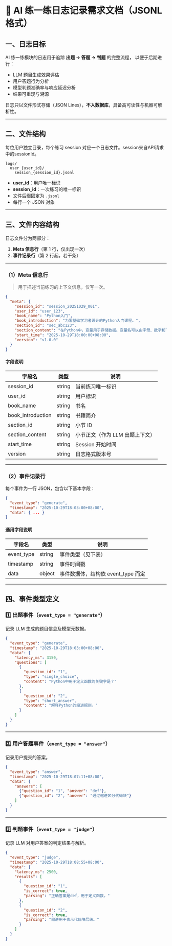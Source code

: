 # 📘 AI 练一练日志记录需求文档（JSONL 格式）

## 一、日志目标

AI 练一练模块的日志用于追踪 **出题 → 答题 → 判题** 的完整流程，
以便于后期进行：

* LLM 题目生成效果评估
* 用户答题行为分析
* 模型判题准确率与响应延迟分析
* 结果可重现与溯源

日志只以文件形式存储（JSON Lines），**不入数据库**，具备高可读性与机器可解析性。

---

## 二、文件结构

每位用户独立目录，每个练习 session 对应一个日志文件。session来自API请求中的sessionId。

```
logs/
  user_{user_id}/
    session_{session_id}.jsonl
```

* **user_id**：用户唯一标识
* **session_id**：一次练习的唯一标识
* 文件后缀固定为 `.jsonl`
* 每行一个 JSON 对象

---

## 三、文件内容结构

日志文件分为两部分：

1. **Meta 信息行**（第 1 行，仅出现一次）
2. **事件记录行**（第 2 行起，若干条）

---

### （1）Meta 信息行

> 用于描述当前练习的上下文信息，仅写一次。

```json
{
  "meta": {
    "session_id": "session_20251029_001",
    "user_id": "user_123",
    "book_name": "Python入门",
    "book_introduction": "为零基础学习者设计的Python入门课程。",
    "section_id": "sec_abc123",
    "section_content": "在Python中，变量用于存储数据。变量名可以由字母、数字和下划线组成……",
    "start_time": "2025-10-29T18:00:00+08:00",
    "version": "v1.0.0"
  }
}
```

#### 字段说明

| 字段名               | 类型     | 说明                 |
| ----------------- | ------ | ------------------ |
| session_id        | string | 当前练习唯一标识           |
| user_id           | string | 用户标识               |
| book_name         | string | 书名                 |
| book_introduction | string | 书籍简介               |
| section_id        | string | 小节 ID              |
| section_content   | string | 小节正文（作为 LLM 出题上下文） |
| start_time        | string | Session 开始时间       |
| version           | string | 日志格式版本号            |

---

### （2）事件记录行

每个事件为一行 JSON，包含以下基本字段：

```json
{
  "event_type": "generate",
  "timestamp": "2025-10-29T18:03:00+08:00",
  "data": { ... }
}
```

#### 通用字段说明

| 字段名        | 类型     | 说明                      |
| ---------- | ------ | ----------------------- |
| event_type | string | 事件类型（见下表）               |
| timestamp  | string | 事件时间戳                   |
| data       | object | 事件数据体，结构依 event_type 而定 |

---

## 四、事件类型定义

### 1️⃣ 出题事件（`event_type = "generate"`）

记录 LLM 生成的题目信息及模型元数据。

```json
{
  "event_type": "generate",
  "timestamp": "2025-10-29T18:03:00+08:00",
  "data": {
    "latency_ms": 3150,
    "questions": [
      {
        "question_id": "1",
        "type": "single_choice",
        "content": "Python中用于定义函数的关键字是？"
      },
      {
        "question_id": "2",
        "type": "short_answer",
        "content": "解释Python的缩进规则。"
      }
    ]
  }
}
```

---

### 2️⃣ 用户答题事件（`event_type = "answer"`）

记录用户提交的答案。

```json
{
  "event_type": "answer",
  "timestamp": "2025-10-29T18:07:11+08:00",
  "data": {
    "answers": [
      {"question_id": "1", "answer": "def"},
      {"question_id": "2", "answer": "通过缩进区分代码块"}
    ]
  }
}
```

---

### 3️⃣ 判题事件（`event_type = "judge"`）

记录 LLM 对用户答案的判定结果与解析。

```json
{
  "event_type": "judge",
  "timestamp": "2025-10-29T18:08:55+08:00",
  "data": {
    "latency_ms": 2500,
    "results": [
      {
        "question_id": "1",
        "is_correct": true,
        "parsing": "正确答案是def，用于定义函数。"
      },
      {
        "question_id": "2",
        "is_correct": true,
        "parsing": "缩进用于表示代码块层级。"
      }
    ]
  }
}
```

